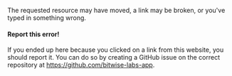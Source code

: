 The requested resource may have moved, a link may be broken, or you've typed in something wrong.

<div class="alert alert-primary">
    <h4>Report this error!</h4>
    If you ended up here because you clicked on a link from this website, you should report it. You can do so by creating a GitHub issue on the correct repository at <a href="https://github.com/bitwise-labs-app" target="_blank">https://github.com/bitwise-labs-app</a>.
</div>